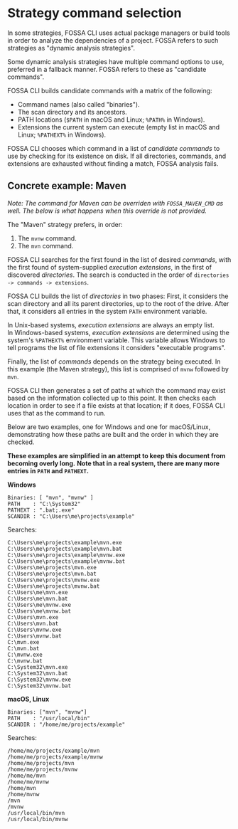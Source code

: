 # Strategy command selection

In some strategies, FOSSA CLI uses actual package managers or build tools in order to analyze the dependencies of a project.
FOSSA refers to such strategies as "dynamic analysis strategies".

Some dynamic analysis strategies have multiple command options to use, preferred in a fallback manner.
FOSSA refers to these as "candidate commands".

FOSSA CLI builds candidate commands with a matrix of the following:

- Command names (also called "binaries").
- The scan directory and its ancestors.
- PATH locations (`$PATH` in macOS and Linux; `%PATH%` in Windows).
- Extensions the current system can execute (empty list in macOS and Linux; `%PATHEXT%` in Windows).

FOSSA CLI chooses which command in a list of _candidate commands_ to use by checking for its existence on disk.
If all directories, commands, and extensions are exhausted without finding a match, FOSSA analysis fails.

## Concrete example: Maven

_Note: The command for Maven can be overriden with `FOSSA_MAVEN_CMD` as well._
_The below is what happens when this override is not provided._

The "Maven" strategy prefers, in order:

1. The `mvnw` command.
2. The `mvn` command.

FOSSA CLI searches for the first found in the list of desired _commands_,
with the first found of system-supplied _execution extensions_,
in the first of discovered _directories_.
The search is conducted in the order of `directories -> commands -> extensions`.

FOSSA CLI builds the list of _directories_ in two phases:
First, it considers the scan directory and all its parent directories, up to the root of the drive.
After that, it considers all entries in the system `PATH` environment variable.

In Unix-based systems, _execution extensions_ are always an empty list.<br>
In Windows-based systems, _execution extensions_ are determined using the system's
`%PATHEXT%` environment variable. This variable allows Windows to tell programs
the list of file extensions it considers "executable programs".

Finally, the list of _commands_ depends on the strategy being executed.
In this example (the Maven strategy), this list is comprised of `mvnw` followed by `mvn`.

FOSSA CLI then generates a set of paths at which the command may exist
based on the information collected up to this point.
It then checks each location in order to see if a file exists at that location;
if it does, FOSSA CLI uses that as the command to run.

Below are two examples, one for Windows and one for macOS/Linux,
demonstrating how these paths are built and the order in which they are checked.

**These examples are simplified in an attempt to keep this document from becoming overly long.**
**Note that in a real system, there are many more entries in `PATH` and `PATHEXT`.**

**Windows**

```
Binaries: [ "mvn", "mvnw" ]
PATH    : "C:\System32"
PATHEXT : ".bat;.exe"
SCANDIR : "C:\Users\me\projects\example"
```

Searches:

```
C:\Users\me\projects\example\mvn.exe
C:\Users\me\projects\example\mvn.bat
C:\Users\me\projects\example\mvnw.exe
C:\Users\me\projects\example\mvnw.bat
C:\Users\me\projects\mvn.exe
C:\Users\me\projects\mvn.bat
C:\Users\me\projects\mvnw.exe
C:\Users\me\projects\mvnw.bat
C:\Users\me\mvn.exe
C:\Users\me\mvn.bat
C:\Users\me\mvnw.exe
C:\Users\me\mvnw.bat
C:\Users\mvn.exe
C:\Users\mvn.bat
C:\Users\mvnw.exe
C:\Users\mvnw.bat
C:\mvn.exe
C:\mvn.bat
C:\mvnw.exe
C:\mvnw.bat
C:\System32\mvn.exe
C:\System32\mvn.bat
C:\System32\mvnw.exe
C:\System32\mvnw.bat
```

**macOS, Linux**

```
Binaries: ["mvn", "mvnw"]
PATH    : "/usr/local/bin"
SCANDIR : "/home/me/projects/example"
```

Searches:

```
/home/me/projects/example/mvn
/home/me/projects/example/mvnw
/home/me/projects/mvn
/home/me/projects/mvnw
/home/me/mvn
/home/me/mvnw
/home/mvn
/home/mvnw
/mvn
/mvnw
/usr/local/bin/mvn
/usr/local/bin/mvnw
```
